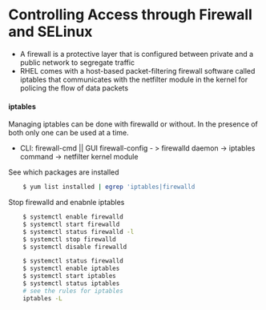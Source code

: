 # Controlling Access through Firewall and SELinux

* A firewall is a protective layer that is configured between private and a public network to segregate traffic
* RHEL comes with a host-based packet-filtering firewall software called iptables that communicates with the netfilter module in the kernel for policing the flow of data packets

####  iptables

Managing iptables can be done with firewalld or without. In the presence of both  only one can be used at a time.

* CLI: firewall-cmd || GUI firewall-config - > firewalld daemon -> iptables command -> netfilter kernel module

See which packages are installed 
```bash
    $ yum list installed | egrep 'iptables|firewalld
```

Stop firewalld and enabnle iptables
```bash
    $ systemctl enable firewalld
    $ systemctl start firewalld
    $ systemctl status firewalld -l
    $ systemctl stop firewalld
    $ systemctl disable firewalld

    $ systemctl status firewalld
    $ systemctl enable iptables
    $ systemctl start iptables
    $ systemctl status iptables
    # see the rules for iptables
    iptables -L
```
